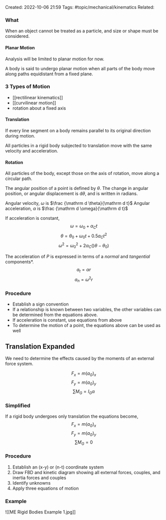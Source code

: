 Created: 2022-10-06 21:59
Tags: #topic/mechanical/kinematics
Related: 

### What
When an object cannot be treated as a particle, and size or shape must be considered.

#### Planar Motion
Analysis will be limited to planar motion for now.

A body is said to undergo planar motion when all parts of the body move along paths equidistant from a fixed plane.

### 3 Types of Motion
- [[rectilinear kinematics]]
- [[curvilinear motion]]
- rotation about a fixed axis

#### Translation
If every line segment on a body remains parallel to its original direction during motion.

All particles in a rigid body subjected to translation move with the same velocity and acceleration.

#### Rotation
All particles of the body, except those on the axis of rotation, move along a circular path.

The angular position of a point is defined by $\theta$.
The change in angular position, or angular displacement is $\mathrm d \theta$, and is written in radians.

Angular velocity, $\omega$ is $\frac {\mathrm d \theta}{\mathrm d t}$
Angular acceleration, $\alpha$ is $\frac {\mathrm d \omega}{\mathrm d t}$

If acceleration is constant,
$$\omega = \omega_0 + \alpha_Ct$$
$$\theta = \theta_0 + \omega_0t + 0.5 a_Ct^2$$
$$\omega^2 = \omega_0^2 + 2\alpha_C()\theta -\theta_0)$$

The acceleration of $P$ is expressed in terms of a *normal* and *tangential* components*.
$$a_t = \alpha r$$
$$a_n = \omega^2 r$$

### Procedure
- Establish a sign convention
- If a relationship is known between two variables, the other variables can be determined from the equations above.
- If acceleration is constant, use equations from above
- To determine the motion of a point, the equations above can be used as well

## Translation Expanded 
We need to determine the effects caused by the moments of an external force system.

$$F_x = m(a_G)_x$$
$$F_y = m(a_G)_y$$
$$\sum M_G = I_G \alpha$$

### Simplified
If a rigid body undergoes only translation the equations become,
$$F_x = m(a_G)_x$$
$$F_y = m(a_G)_y$$
$$\sum M_G = 0$$

### Procedure
1. Establish an (x-y) or (n-t) coordinate system
2. Draw FBD and kinetic diagram showing all external forces, couples, and inertia forces and couples
3. Identify unknowns
4. Apply three equations of motion

### Example
![[ME Rigid Bodies Example 1.jpg]]